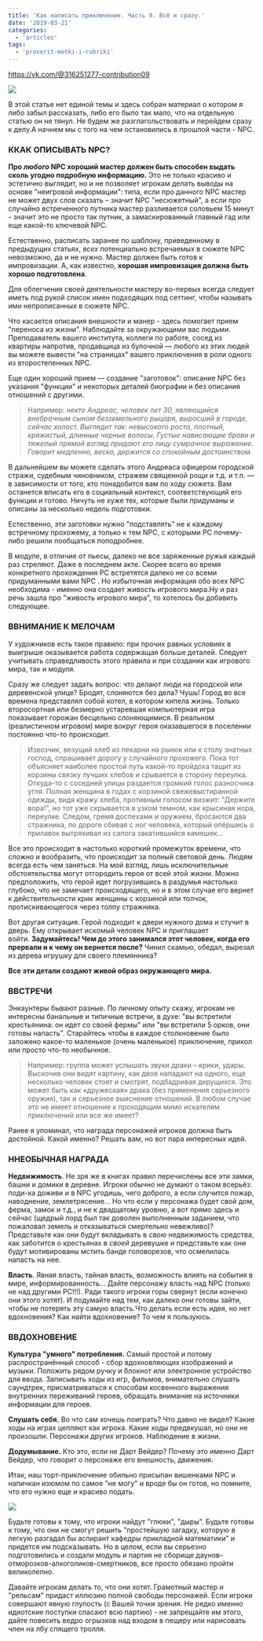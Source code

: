 ```yaml
---
title: 'Как написать приключение. Часть 9. Всё и сразу.'
date: '2019-03-21'
categories:
  - 'articles'
tags:
  - 'proverit-metki-i-rubriki'
---
```


https://vk.com/@316251277-contribution09

![](https://pp.userapi.com/c850624/v850624437/a4e88/cFyuSbcvbrM.jpg)

В этой статье нет единой темы и здесь собран материал о котором я либо забыл рассказать, либо его было так мало, что на отдельную статью он не тянул. Не будем же разглагольствовать и перейдем сразу к делу.А начнем мы с того на чем остановились в прошлой части - NPC.

### ККАК ОПИСЫВАТЬ NPC?

**Про *любого* NPC хороший мастер должен быть способен выдать сколь угодно подробную информацию.** Это не только красиво и эстетично выглядит, но и не позволяет игрокам делать выводы на основе "неигровой информации": типа, если про данного NPC мастер не может двух слов сказать – значит NPC "несюжетный", а если про случайно встреченного путника мастер разливается соловьем 15 минут - значит это не просто так путник, а замаскированный главный гад или еще какой-то ключевой NPC.

Естественно, расписать заранее по шаблону, приведенному в предыдущих статьях, *всех* потенциально встречаемых в сюжете NPC невозможно, да и не нужно. Мастер должен быть готов к импровизации. А, как известно, **хорошая импровизация должна быть хорошо подготовлена**.

Для облегчения своей деятельности мастеру во-первых всегда следует иметь под рукой список имен подходящих под сеттинг, чтобы называть ими непрописанных в сюжете NPC.

Что касается описания внешности и манер - здесь помогает прием "переноса из жизни". Наблюдайте за окружающими вас людьми. Преподаватель вашего института, коллеги по работе, сосед из квартиры напротив, продавщица из булочной — любого из этих людей вы можете вывести "на страницах" вашего приключения в роли одного из второстепенных NPC.

Еще один хороший прием — создание "заготовок": описание NPC без указания "функции" и некоторых деталей биографии и без описания отношений с другими.

> Например: *некто Андреас, человек лет 30, являющийся внебрачным сыном безземельного рыцаря, выросший в городе, сейчас холост. Выглядит так: невысокого роста, плотный, кряжистый, длинные черные волосы. Густые нависающие брови и тяжелый прямой взгляд придают его лицу сумрачное выражение. Говорит медленно, веско, держится со спокойным достоинством.*

В дальнейшем вы можете сделать этого Андреаса офицером городской стражи, судебным чиновником, стражем священной рощи и т.д. и т.п. — в зависимости от того, кто понадобится вам по ходу сюжета. Вам останется вписать его в социальный контекст, соответствующий его функции и готово. Ничуть не хуже тех, которые были придуманы и описаны за несколько недель подготовки.

Естественно, эти заготовки нужно "подставлять" не к каждому встречному прохожему, а только к тем NPC, с которыми PC почему-либо решили пообщаться поподробнее.

В модуле, в отличие от пьесы, далеко не все заряженные ружья каждый раз стреляют. Даже в последнем акте. Скорее всего во время конкретного прохождения PС встретятся далеко не со всеми придуманными вами NPC . Но избыточная информация обо всех NPC необходима - именно она создает живость игрового мира.Ну и раз речь зашла про "живость игрового мира", то хотелось бы добавить следующее.

### ВВНИМАНИЕ К МЕЛОЧАМ

У художников есть такое правило: при прочих равных условиях в выигрыше оказывается работа содержащая больше деталей. Следует учитывать справедливость этого правила и при создании как игрового мира, так и модуля.

Сразу же следует задать вопрос: что делают люди на городской или деревенской улице? Бродят, слоняются без дела? Чушь! Город во все времена представлял собой котел, в котором кипела жизнь. Только второсортная или безмерно устаревшая компьютерная игра показывает горожан бесцельно слоняющимися. В реальном (реалистичном игровом) мире вокруг героя оказавшегося в поселении постоянно что-то происходит.

> Извозчик, везущий хлеб из пекарни на рынок или к столу знатных господ, спрашивает дорогу у случайного прохожего. Пока тот объясняет наиболее простой путь какой-то пройдоха тащит из корзины связку лучших хлебов и срывается в сторону переулка. Откуда-то с соседней улицы раздается громкий голос разносчика угля. Полная женщина в годах с корзиной свежевыстиранной одежды, видя кражу хлеба, противным голосом визжит: "Держите вора!", но тот уже скрывается в узком темном, как крысиная нора, переулке. Следом, гремя доспехами и оружием, бросаются два стражника, по дороге сбивая с ног человека, который опёршись о прилавок вытряхивал из сапога закатившийся камешек...

Все это происходит в настолько короткий промежуток времени, что сложно и вообразить, что происходит за полный световой день. Людям всегда есть чем заняться. На мой взгляд, лишь исключительные обстоятельства могут отгородить героя от всей этой жизни. Можно предположить, что герой идет погрузившись в раздумья настолько глубоко, что не замечает происходящего, но и в этом случае его вернет к действительности крик женщины с корзиной или толчок, протискивающегося через толпу стражника.

Вот другая ситуация. Герой подходит к двери нужного дома и стучит в дверь. Ему открывает искомый человек NPC и приглашает войти. **Задумайтесь! Чем до этого занимался этот человек, когда его прервали и к чему он вернется после?** Чинил скамью, обедал, вырезал из дерева игрушку для своего племянника?

**Все эти детали создают живой образ окружающего мира.**

### ВВСТРЕЧИ

Энкаунтеры бывают разные. По личному опыту скажу, игрокам не интересны банальные и типичные встречи, в духе: "вы встретили крестьянина: он идет со своей фермы" или "вы встретили 5 орков, они готовы напасть". Старайтесь чтобы в каждое столкновение было заложено какое-то маленькое (очень маленькое) приключение, прикол или просто что-то необычное.

> Например: группа может услышать звуки драки – крики, удары. Выскочив они видят картину, как двое нападают на одного, еще несколько человек стоят и смотрят, подбадривая дерущихся. Это может быть как «дружеская» драка (без применения серьезного оружия), так и серьезное выяснение отношений. В любом случае это не имеет отношение к проходящим мимо искателям приключений или все же имеет?

Ранее я упоминал, что награда персонажей игроков должна быть достойной. Какой именно? Решать вам, но вот пара интересных идей.

### ННЕОБЫЧНАЯ НАГРАДА

**Недвижимость**. Не зря же в книгах правил перечислены все эти замки, башни и домики в деревне. Игроки обычно не думают о таком всерьёз: поди-ка доживи и в NPC угодишь, чего доброго, а если случится пожар, наводнение, землетрясение... Но что если у персонажа будет свой дом, ферма, замок и т.д., и не к двадцатому уровню, а вот прямо здесь и сейчас (щедрый лорд был так доволен выполненным заданием, что пожаловал земель и отказываться смертельно невежливо)? Представьте как они будут вкладывать в *свою* недвижимость средства, как заботится о крестьянах в *своей* деревушке и представьте как они будут мотивированы мстить банде головорезов, что осмелилась напасть на нее.

**Власть**. Явная власть, тайная власть, возможность влиять на события в мире, информированность... Дайте персонажу власть над NPC (только не над другими PC!!!). Ради такого игроки горы свернут (если конечно они этого хотят). И подумайте над тем, как далеко они готовы зайти, чтобы не потерять эту самую власть.Что делать если есть идея, но нет вдохновения? Как найти вдохновение? То чем я пользуюсь.

### ВВДОХНОВЕНИЕ

**Культура "умного" потребления.** Самый простой и потому распространённый способ - сбор вдохновляющих изображений и музыки. Положить рядом ручку и блокнот или электронное устройство для ввода. Записывать ходы из игр, фильмов, внимательно слушать саундтрек, присматриваться к способам косвенного выражения внутренних переживаний героев, обращать внимание на источники информации для героев.

**Слушать себя.** Во что сам хочешь поиграть? Что давно не видел? Какие ходы на играх цепляют как игрока. Какие ходы предвкушал, но они не произошли. Персонажи других игроков. Наблюдение в жизни.

**Додумывание.** Кто это, если не Дарт Вейдер? Почему это именно Дарт Вейдер, что говорит о персонаже его внешность, движения.

Итак, наш торт-приключение обильно присыпан вишенками NPC и напичкан изюмом по самое "не могу" и вроде бы он готов, но помните, что его нужно еще и красиво подать.

![](https://pp.userapi.com/c850624/v850624437/a4e80/zV7OLlvhBgQ.jpg)

Будьте готовы к тому, что игроки найдут "глюки", "дыры". Будьте готовы к тому, что они не смогут решить "простейшую загадку, которую в легкую разгадал бы аспирант кафедры прикладной математики" и придется им подсказывать. Но в целом, если вы серьезно подготовились и создали модуль и партия не сборище даунов-отморозков-алкоголиков-смертников, все просто обязано пройти великолепно.

Давайте игрокам делать то, что они хотят. Грамотный мастер и "рельсам" придаст иллюзию полной свободы персонажей. Если игроки совершают явную глупость (с Вашей точки зрения. Не редко именно идиотские поступки спасают всю партию) - не запрещайте им этого, дайте повесить ведро огрызков над входом в пещеру или нарисовать член на лбу спящего тролля.

